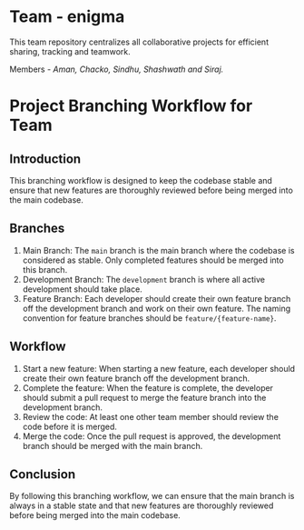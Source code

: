# Team - enigma
This team repository centralizes all collaborative projects for efficient sharing, tracking and teamwork.

Members - *Aman, Chacko, Sindhu, Shashwath and Siraj.*

# Project Branching Workflow for Team

## Introduction
This branching workflow is designed to keep the codebase stable and ensure that new features are thoroughly reviewed before being merged into the main codebase.

## Branches
1. Main Branch: The `main` branch is the main branch where the codebase is considered as stable. Only completed features should be merged into this branch.
2. Development Branch: The `development` branch is where all active development should take place.
3. Feature Branch: Each developer should create their own feature branch off the development branch and work on their own feature. The naming convention for feature branches should be `feature/{feature-name}`.

## Workflow
1. Start a new feature: When starting a new feature, each developer should create their own feature branch off the development branch.
2. Complete the feature: When the feature is complete, the developer should submit a pull request to merge the feature branch into the development branch.
3. Review the code: At least one other team member should review the code before it is merged.
4. Merge the code: Once the pull request is approved, the development branch should be merged with the main branch.

## Conclusion
By following this branching workflow, we can ensure that the main branch is always in a stable state and that new features are thoroughly reviewed before being merged into the main codebase.


